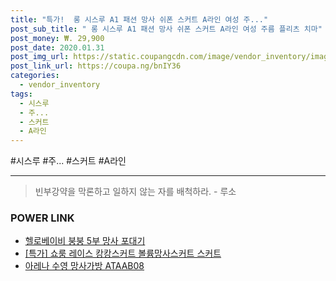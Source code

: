 ```yaml
--- 
title: "특가!  롱 시스루 A1 패션 망사 쉬폰 스커트 A라인 여성 주..." 
post_sub_title: " 롱 시스루 A1 패션 망사 쉬폰 스커트 A라인 여성 주름 플리츠 치마" 
post_money: ₩. 29,900 
post_date: 2020.01.31 
post_img_url: https://static.coupangcdn.com/image/vendor_inventory/images/2019/03/12/10/5/319d3161-aea8-461b-96e0-3ebb6e449c7b.jpg 
post_link_url: https://coupa.ng/bnIY36 
categories: 
  - vendor_inventory 
tags: 
  - 시스루 
  - 주... 
  - 스커트 
  - A라인 
--- 
```

  #시스루 #주... #스커트 #A라인 
<hr> 

> 빈부강약을 막론하고 일하지 않는 자를 배척하라. - 루소 


### POWER LINK

* <a href="https://blog.naver.com/fasyy4321/221780345776" target="_blank">헬로베이비 붕붕 5부 망사 포대기</a>
* <a href="https://blog.naver.com/santokki14/221790918704" target="_blank">[특가] 쇼룸 레이스 캉캉스커트 볼륨망사스커트 스커트</a>
* <a href="https://blog.naver.com/fasyy4321/221788596636" target="_blank">아레나 수영 망사가방 ATAAB08</a>
